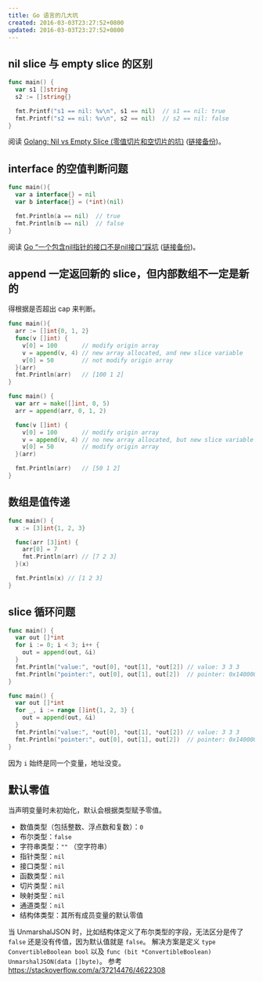 ```yaml
---
title: Go 语言的几大坑
created: 2016-03-03T23:27:52+0800
updated: 2016-03-03T23:27:52+0800
---
```



## nil slice 与 empty slice 的区别

```go
func main() {
  var s1 []string
  s2 := []string{}

  fmt.Printf("s1 == nil: %v\n", s1 == nil)  // s1 == nil: true
  fmt.Printf("s2 == nil: %v\n", s2 == nil)  // s2 == nil: false
}
```

阅读 [Golang: Nil vs Empty Slice (零值切片和空切片的坑)](https://qwqaq.com/2021/12/golang-slice-nil-vs-empty/) ([链接备份](https://web.archive.org/web/20221226232054/https://qwqaq.com/2021/12/golang-slice-nil-vs-empty/))。

## interface 的空值判断问题

```go
func main(){
  var a interface{} = nil
  var b interface{} = (*int)(nil)

  fmt.Println(a == nil)  // true
  fmt.Println(b == nil)  // false
}
```

阅读 [Go “一个包含nil指针的接口不是nil接口”踩坑](https://juejin.cn/post/6844903905797603335) ([链接备份](https://web.archive.org/web/20220901174714/https://juejin.cn/post/6844903905797603335))。

## append 一定返回新的 slice，但内部数组不一定是新的

得根据是否超出 cap 来判断。

```go
func main(){
  arr := []int{0, 1, 2}
  func(v []int) {
    v[0] = 100       // modify origin array
    v = append(v, 4) // new array allocated, and new slice variable
    v[0] = 50        // not modify origin array
  }(arr)
  fmt.Println(arr)   // [100 1 2]
}
```

```go
func main() {
  var arr = make([]int, 0, 5)
  arr = append(arr, 0, 1, 2)

  func(v []int) {
    v[0] = 100       // modify origin array
    v = append(v, 4) // no new array allocated, but new slice variable
    v[0] = 50        // modify origin array
  }(arr)

  fmt.Println(arr)   // [50 1 2]
}
```

## 数组是值传递

```go
func main() {
  x := [3]int{1, 2, 3}

  func(arr [3]int) {
    arr[0] = 7
    fmt.Println(arr) // [7 2 3]
  }(x)

  fmt.Println(x) // [1 2 3]
}
```

## slice 循环问题

```go
func main() {
  var out []*int
  for i := 0; i < 3; i++ {
    out = append(out, &i)
  }
  fmt.Println("value:", *out[0], *out[1], *out[2]) // value: 3 3 3
  fmt.Println("pointer:", out[0], out[1], out[2])  // pointer: 0x14000018178 0x14000018178 0x14000018178
}
```

```go
func main() {
  var out []*int
  for _, i := range []int{1, 2, 3} {
    out = append(out, &i)
  }
  fmt.Println("value:", *out[0], *out[1], *out[2]) // value: 3 3 3
  fmt.Println("pointer:", out[0], out[1], out[2])  // pointer: 0x14000018178 0x14000018178 0x14000018178
}
```

因为 `i` 始终是同一个变量，地址没变。

## 默认零值

当声明变量时未初始化，默认会根据类型赋予零值。

- 数值类型（包括整数、浮点数和复数）：`0`
- 布尔类型：`false`
- 字符串类型：`""` （空字符串）
- 指针类型：`nil`
- 接口类型：`nil`
- 函数类型：`nil`
- 切片类型：`nil`
- 映射类型：`nil`
- 通道类型：`nil`
- 结构体类型：其所有成员变量的默认零值

当 UnmarshalJSON 时，比如结构体定义了布尔类型的字段，无法区分是传了 `false` 还是没有传值，因为默认值就是 `false`。
解决方案是定义 `type ConvertibleBoolean bool` 以及 `func (bit *ConvertibleBoolean) UnmarshalJSON(data []byte)`。
参考 https://stackoverflow.com/a/37214476/4622308
